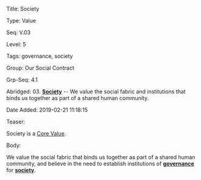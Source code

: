Title:  Society

Type:   Value

Seq:    V.03

Level:  5

Tags:   governance, society

Group:  Our Social Contract

Grp-Seq: 4.1

Abridged: 03. **[Society](https://www.Practopian.org/tags/society.html)** -- We value the social fabric and institutions that binds us together as part of a shared human community.

Date Added: 2019-02-21 11:18:15

Teaser: 

Society is a [Core Value](../core/values.html).


Body: 

We value the social fabric that binds us together as part of a shared human community, and believe in the need to establish institutions of **[governance][]** for **[society][]**.

[governance]: ../tags/governance.html
[society]: ../tags/society.html


